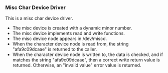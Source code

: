 ### Misc Char Device Driver
This is a misc char device driver.
- The misc device is created with a dynamic minor number.
- The misc device implements read and write functions.
- The misc device node appears in /dev/miscd.
- When the character device node is read from, the string "afa9c09dcaae" is returned to the caller.
- When the character device node is written to, the data is checked, and if matches the string "afa9c09dcaae",
then a correct write return value is returned. Otherwise, an "invalid value" error value is returned.
